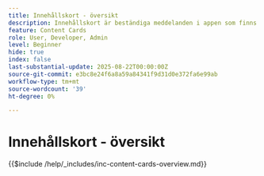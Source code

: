 ```yaml
---
title: Innehållskort - översikt
description: Innehållskort är beständiga meddelanden i appen som finns inuti en dedikerad inkorg eller feed i appen. Till skillnad från push-meddelanden avbryter de inte användaren och kan visas när det passar användaren.
feature: Content Cards
role: User, Developer, Admin
level: Beginner
hide: true
index: false
last-substantial-update: 2025-08-22T00:00:00Z
source-git-commit: e3bc8e24f6a8a59a84341f9d31d0e372fa6e99ab
workflow-type: tm+mt
source-wordcount: '39'
ht-degree: 0%

---
```



# Innehållskort - översikt

{{$include /help/_includes/inc-content-cards-overview.md}}
